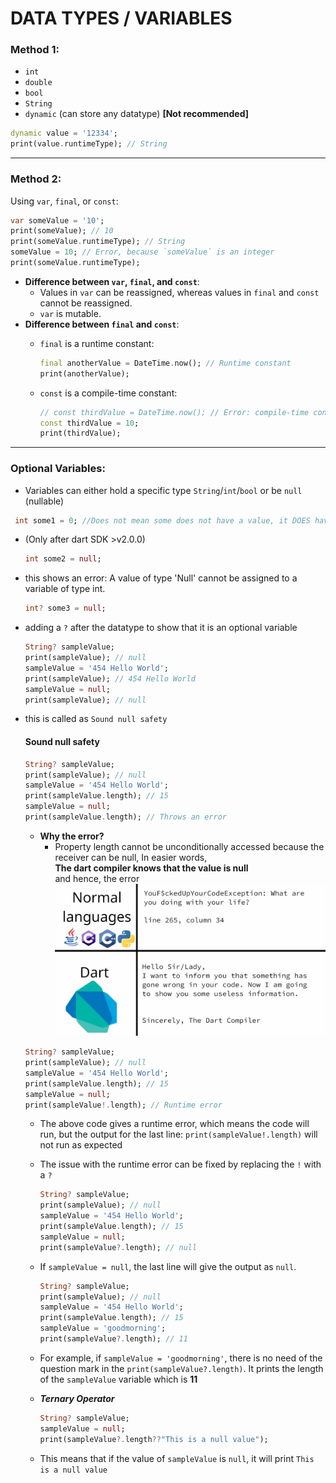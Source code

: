 # DATA TYPES / VARIABLES

### Method 1:
- `int`
- `double`
- `bool`
- `String`
- `dynamic` (can store any datatype) **[Not recommended]**

```dart
dynamic value = '12334';
print(value.runtimeType); // String
```
---

### Method 2:
Using `var`, `final`, or `const`:

```dart
var someValue = '10';
print(someValue); // 10
print(someValue.runtimeType); // String
someValue = 10; // Error, because `someValue` is an integer
print(someValue.runtimeType);
```
- **Difference between `var`, `final`, and `const`**:
  - Values in `var` can be reassigned, whereas values in `final` and `const` cannot be reassigned.
  - `var` is mutable.
- **Difference between `final` and `const`**:
  - `final` is a runtime constant:

    ```dart
    final anotherValue = DateTime.now(); // Runtime constant
    print(anotherValue);
    ```
  - `const` is a compile-time constant:

    ```dart
    // const thirdValue = DateTime.now(); // Error: compile-time constant required
    const thirdValue = 10;
    print(thirdValue);
    ```

---

### Optional Variables:
- Variables can either hold a specific type `String`/`int`/`bool` or be `null` (nullable)
 ```dart
  int some1 = 0; //Does not mean some does not have a value, it DOES have a value which is 0.
  ```
- (Only after dart SDK >v2.0.0)
  ```dart
  int some2 = null;
- this shows an error: A value of type 'Null' cannot be assigned to a variable of type int.
  ```dart
  int? some3 = null;
  ``` 
- adding a `?` after the datatype to show that it is an optional variable
  ```dart
  String? sampleValue;
  print(sampleValue); // null
  sampleValue = '454 Hello World';
  print(sampleValue); // 454 Hello World
  sampleValue = null;
  print(sampleValue); // null
  ```
- this is called as `Sound null safety`
  #### Sound null safety
  ```dart
  String? sampleValue;
  print(sampleValue); // null
  sampleValue = '454 Hello World';
  print(sampleValue.length); // 15
  sampleValue = null;
  print(sampleValue.length); // Throws an error
  ```
  - **Why the error?**
    - Property length cannot be unconditionally accessed because the receiver can be null, In easier words,  
    **The dart compiler knows that the value is null**  
    and hence, the error
  ![sound null safety](img1.png)
  ```dart
  String? sampleValue;
  print(sampleValue); // null
  sampleValue = '454 Hello World';
  print(sampleValue.length); // 15
  sampleValue = null;
  print(sampleValue!.length); // Runtime error
  ```
  - The above code gives a runtime error, which means the code will run, but the output for the last line: `print(sampleValue!.length)` will not run as expected
  
  - The issue with the runtime error can be fixed by replacing the `!` with a `?`
    ```dart
    String? sampleValue;
    print(sampleValue); // null
    sampleValue = '454 Hello World';
    print(sampleValue.length); // 15
    sampleValue = null;
    print(sampleValue?.length); // null
    ```
  - If `sampleValue = null`, the last line will give the output as `null`.

    ```dart
    String? sampleValue;
    print(sampleValue); // null
    sampleValue = '454 Hello World';
    print(sampleValue.length); // 15
    sampleValue = 'goodmorning';
    print(sampleValue?.length); // 11
    ```
  - For example, if `sampleValue = 'goodmorning'`, there is no need of the question mark in the `print(sampleValue?.length)`. It prints the length of the `sampleValue` variable which is **11**
  - ***Ternary Operator***
    ```dart
    String? sampleValue;
    sampleValue = null;  
    print(sampleValue?.length??"This is a null value");
    ```
  - This means that if the value of `sampleValue` is `null`, it will print `This is a null value`